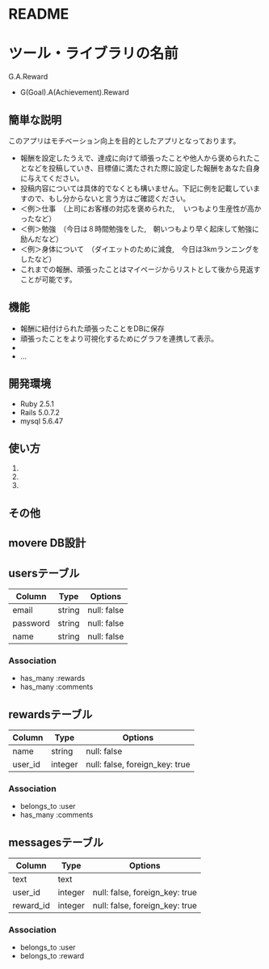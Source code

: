 # README

# ツール・ライブラリの名前
 
G.A.Reward
- G(Goal).A(Achievement).Reward
## 簡単な説明
 
このアプリはモチベーション向上を目的としたアプリとなっております。
　
- 報酬を設定したうえで、達成に向けて頑張ったことや他人から褒められたことなどを投稿していき、目標値に満たされた際に設定した報酬をあなた自身に与えてください。
　
- 投稿内容については具体的でなくとも構いません。下記に例を記載していますので、もし分からないと言う方はご確認ください。
　
- ＜例＞仕事　（上司にお客様の対応を褒められた, 　いつもより生産性が高かったなど）
　
- ＜例＞勉強　（今日は８時間勉強をした,　朝いつもより早く起床して勉強に励んだなど）
　
- ＜例＞身体について　（ダイエットのために減食,　今日は3kmランニングをしたなど）
　
- これまでの報酬、頑張ったことはマイページからリストとして後から見返すことが可能です。 
 
## 機能
 
- 報酬に紐付けられた頑張ったことをDBに保存
- 頑張ったことをより可視化するためにグラフを連携して表示。
- 
- ...
 
 
## 開発環境
 
- Ruby 2.5.1
- Rails 5.0.7.2
- mysql 5.6.47
 
## 使い方
 
1. 
2. 
3. 
 
 
## その他
 




## movere DB設計

## usersテーブル
|Column|Type|Options|
|------|----|-------|
|email|string|null: false|
|password|string|null: false|
|name|string|null: false|
### Association
- has_many :rewards
- has_many :comments

## rewardsテーブル
|Column|Type|Options|
|------|----|-------|
|name|string|null: false|
|user_id|integer|null: false, foreign_key: true|
### Association
- belongs_to :user
- has_many :comments

## messagesテーブル
|Column|Type|Options|
|------|----|-------|
|text|text|
|user_id|integer|null: false, foreign_key: true|
|reward_id|integer|null: false, foreign_key: true|

### Association
- belongs_to :user
- belongs_to :reward


